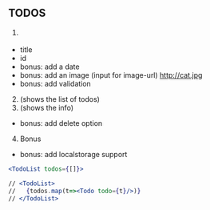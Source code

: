 ## TODOS

1. <FORM>

- title
- id
- bonus: add a date
- bonus: add an image (input for image-url) http://cat.jpg
- bonus: add validation

2. <TodoList> (shows the list of todos)
3. <Todo> (shows the info)

- bonus: add delete option

4. Bonus

- bonus: add localstorage support

```jsx
<TodoList todos={[]}>

// <TodoList>
//   {todos.map(t=><Todo todo={t}/>)}
// </TodoList>
```
